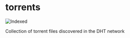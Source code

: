 torrents 
========
![Indexed](https://img.shields.io/badge/indexed-11425-blue)

Collection of torrent files discovered in the DHT network
